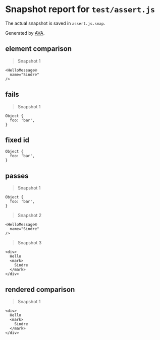 # Snapshot report for `test/assert.js`

The actual snapshot is saved in `assert.js.snap`.

Generated by [AVA](https://ava.li).

## element comparison

> Snapshot 1

    <HelloMessage⍟
      name="Sindre"
    />

## fails

> Snapshot 1

    Object {
      foo: 'bar',
    }

## fixed id

    Object {
      foo: 'bar',
    }

## passes

> Snapshot 1

    Object {
      foo: 'bar',
    }

> Snapshot 2

    <HelloMessage⍟
      name="Sindre"
    />

> Snapshot 3

    <div>
      Hello 
      <mark>
        Sindre
      </mark>
    </div>

## rendered comparison

> Snapshot 1

    <div>
      Hello 
      <mark>
        Sindre
      </mark>
    </div>
